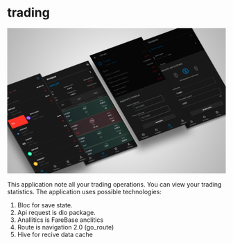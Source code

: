 # trading
![Image alt](https://github.com/Devirgit/trading/blob/master/info.png)

This application note all your trading operations. You can view your trading statistics. 
The application uses possible technologies:
  1. Bloc for save state.
  2. Api request is dio package.
  3. Anallitics is FareBase anclitics
  4. Route is navigation 2.0 (go_route)
  5. Hive for recive data  cache 
